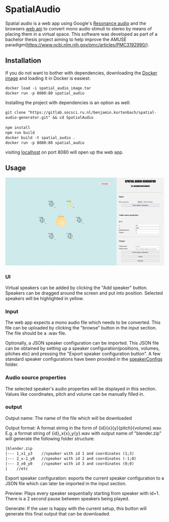 # SpatialAudio
Spatial audio is a web app using Google's [Resonance audio](https://resonance-audio.github.io/resonance-audio/) and the browsers [web api](https://developer.mozilla.org/en-US/docs/Web/API/Web_Audio_API) to convert mono audio stimuli to stereo by means of placing them in a virtual space. This software was developed as part of a bachelor thesis project aiming to help improve the AMUSE paradigm(https://www.ncbi.nlm.nih.gov/pmc/articles/PMC3192990/). 

## Installation
If you do not want to bother with dependencies, downloading the [Docker image](spatial_audio_image.tar) and loading it in Docker is easiest:

```
docker load -i spatial_audio_image.tar
docker run -p 8080:80 spatial_audio
```

Installing the project with dependencies is an option as well:
```
git clone "https://gitlab.socsci.ru.nl/benjamin.kortenbach/spatial-audio-generator.git" && cd SpatialAudio

npm install
npm run build
docker build -t spatial_audio . 
docker run -p 8080:80 spatial_audio
```

visiting [localhost](http://localhost:8080) on port 8080 will open up the web app.

## Usage
![Alt text](src/assets/images/Preview.png?raw=true)

### UI
Virtual speakers can be added by clicking the "Add speaker" button. Speakers can be dragged around the screen and put into position. Selected speakers will be highlighted in yellow.

### Input
The web app expects a mono audio file which needs to be converted. This file can be uploaded by clicking the "browse" button in the input section. The file should be a .wav file.

Optionally, a JSON speaker configuration can be imported. This JSON file can be obtained by setting up a speaker configuration(positions, volumes, pitches etc) and pressing the "Export speaker configuration button". A few standard speaker configurations have been provided in the [speakerConfigs](SpeakerConfigs) folder.

### Audio source properties
The selected speaker's audio properties will be displayed in this section. Values like coordinates, pitch and volume can be manually filled in. 

### output
Output name: The name of the file which will be downloaded

Output format: A format string in the form of {id}{x}{y}{pitch}{volume}.wav. E.g. a format string of {id}_x{x}_y{y}.wav with output name of "blender.zip" will generate the following folder structure:

```
|blender.zip
|--- 1_x1_y3    //speaker with id 1 and coordinates (1;3)
|--- 2_x-1_y0   //speaker with id 2 and coordinates (-1;0)
|--- 3_x0_y0    //speaker with id 3 and coordinates (0;0)
|    //etc
```

Export speaker configuration: exports the current speaker configuration to a JSON file which can later be imported in the input section.

Preview: Plays every speaker sequentially starting from speaker with id=1. There is a 2 second pause between speakers being played.

Generate: If the user is happy with the current setup, this button will generate this final output that can be downloaded.